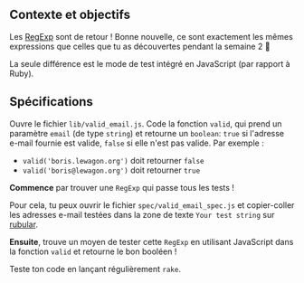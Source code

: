 ## Contexte et objectifs

Les [RegExp](https://developer.mozilla.org/en-US/docs/Web/JavaScript/Reference/Global_Objects/RegExp) sont de retour ! Bonne nouvelle, ce sont exactement les mêmes expressions que celles que tu as découvertes pendant la semaine 2 🙌

La seule différence est le mode de test intégré en JavaScript (par rapport à Ruby).

## Spécifications

Ouvre le fichier `lib/valid_email.js`. Code la fonction `valid`, qui prend un paramètre `email` (de type `string`) et retourne un `boolean`: `true` si l'adresse e-mail fournie est valide, `false` si elle n'est pas valide. Par exemple :

- `valid('boris.lewagon.org')` doit retourner `false`
- `valid('boris@lewagon.org')` doit retourner `true`

**Commence** par trouver une `RegExp` qui passe tous les tests !

Pour cela, tu peux ouvrir le fichier `spec/valid_email_spec.js` et copier-coller les adresses e-mail testées dans la zone de texte `Your test string` sur [rubular](http://rubular.com/).

**Ensuite**, trouve un moyen de tester cette `RegExp` en utilisant JavaScript dans la fonction `valid` et retourne le bon booléen !

Teste ton code en lançant régulièrement `rake`.
